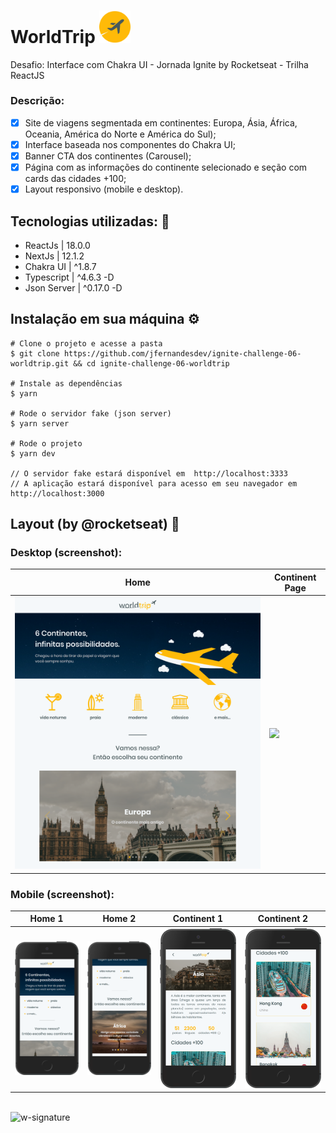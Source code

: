 # WorldTrip <img src='https://github.com/jfernandesdev/ignite-challenge-06-worldtrip/blob/9f86bc98da6f03d109d382f6d35c51b469af31c3/public/favicon.png' width='50px' />

Desafio: Interface com Chakra UI - Jornada Ignite by Rocketseat - Trilha ReactJS

### Descrição:

- [x] Site de viagens segmentada em continentes: Europa, Ásia, África, Oceania, América do Norte e América do Sul);
- [x] Interface baseada nos componentes do Chakra UI;
- [x] Banner CTA dos continentes (Carousel);
- [x] Página com as informações do continente selecionado e seção com cards das cidades +100;
- [x] Layout responsivo (mobile e desktop).

## Tecnologias utilizadas: 🚀

- ReactJs | 18.0.0
- NextJs | 12.1.2
- Chakra UI | ^1.8.7
- Typescript | ^4.6.3 -D
- Json Server | ^0.17.0 -D

## Instalação em sua máquina ⚙️

```
# Clone o projeto e acesse a pasta
$ git clone https://github.com/jfernandesdev/ignite-challenge-06-worldtrip.git && cd ignite-challenge-06-worldtrip

# Instale as dependências
$ yarn

# Rode o servidor fake (json server)
$ yarn server

# Rode o projeto 
$ yarn dev

// O servidor fake estará disponível em  http://localhost:3333
// A aplicação estará disponível para acesso em seu navegador em http://localhost:3000

```

## Layout (by @rocketseat) 🤩

### Desktop (screenshot):

| Home  | Continent Page | 
| --- | --- |
| <img src="https://github.com/jfernandesdev/ignite-challenge-06-worldtrip/blob/85ac1f977f3644a78ceb33f480fdbaa84860e14e/public/layout/home-desktop.png" /> | <img src="https://github.com/jfernandesdev/ignite-challenge-06-worldtrip/blob/85ac1f977f3644a78ceb33f480fdbaa84860e14e/public/layout/page-continent-desktop.png" /> | 


### Mobile (screenshot):

| Home 1 | Home 2 | Continent 1 | Continent 2 |
| --- | --- | --- | --- |
| <img src="https://github.com/jfernandesdev/ignite-challenge-06-worldtrip/blob/85ac1f977f3644a78ceb33f480fdbaa84860e14e/public/layout/home-mobile-1.png" width='275px' /> | <img src="https://github.com/jfernandesdev/ignite-challenge-06-worldtrip/blob/85ac1f977f3644a78ceb33f480fdbaa84860e14e/public/layout/home-mobile-2.png" width='275px' /> | <img src="https://github.com/jfernandesdev/ignite-challenge-06-worldtrip/blob/85ac1f977f3644a78ceb33f480fdbaa84860e14e/public/layout/page-continent-mobile-1.png" width='275px' /> | <img src="https://github.com/jfernandesdev/ignite-challenge-06-worldtrip/blob/85ac1f977f3644a78ceb33f480fdbaa84860e14e/public/layout/page-continent-mobile-2.png" width='275px' /> |

<br>

<img src="https://i.ibb.co/n1SbQZw/w-signature.png" alt="w-signature" border="0" width='300px' />

